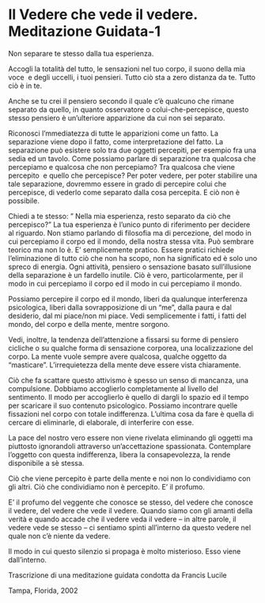 # Il Vedere che vede il vedere. Meditazione Guidata-1

Non separare te stesso dalla tua esperienza.

Accogli la totalità del tutto, le sensazioni nel tuo corpo, il suono della mia voce  e degli uccelli, i tuoi pensieri. Tutto ciò sta a zero distanza da te. Tutto ciò è in te.

Anche se tu crei il pensiero secondo il quale c’è qualcuno che rimane separato da quello, in quanto osservatore o colui-che-percepisce, questo stesso pensiero è un’ulteriore apparizione da cui non sei separato.

Riconosci l’mmediatezza di tutte le apparizioni come un fatto. La separazione viene dopo il fatto, come interpretazione del fatto. La separazione può esistere solo tra due oggetti percepiti, per esempio fra una sedia ed un tavolo. Come possiamo parlare di separazione tra qualcosa che percepiamo e qualcosa che non percepiamo? Tra qualcosa che viene percepito  e quello che percepisce? Per poter vedere, per poter stabilire una tale separazione, dovremmo essere in grado di percepire colui che percepisce, di vederlo come separato dalla cosa percepita. E ciò non è possibile.

Chiedi a te stesso: ” Nella mia esperienza, resto separato da ciò che percepisco?” La tua esperienza è l’unico punto di riferimento per decidere al riguardo. Non stiamo parlando di filosofia ma di percezione, del modo in cui percepiamo il corpo ed il mondo, della nostra stessa vita. Può sembrare teorico ma non lo è. E’ semplicemente pratico. Essere pratici richiede l’eliminazione di tutto ciò che non ha scopo, non ha significato ed è solo uno spreco di energia. Ogni attività, pensiero o sensazione basato sull’illusione della separazione è un fardello inutile. Ciò è vero, particolarmente, per il modo in cui percepiamo il corpo ed il modo in cui percepiamo il mondo.

Possiamo percepire il corpo ed il mondo, liberi da qualunque interferenza psicologica, liberi dalla sovrapposizione di un “me”, dalla paura e dal desiderio, dal mi piace/non mi piace. Vedi semplicemente i fatti, i fatti del mondo, del corpo e della mente, mentre sorgono.

Vedi, inoltre, la tendenza dell’attenzione a fissarsi su forme di pensiero cicliche o su qualche forma di sensazione corporea, una localizzazione del corpo. La mente vuole sempre avere qualcosa, qualche oggetto da “masticare”. L’irrequietezza della mente deve essere vista chiaramente.

Ciò che fa scattare questo attivismo è spesso un senso di mancanza, una compulsione. Dobbiamo accoglierlo completamente al livello del sentimento. Il modo per accoglierlo è quello di dargli lo spazio ed il tempo per scaricare il suo contenuto psicologico. Possiamo incontrare quelle fissazioni nel corpo con totale indifferenza. L’ultima cosa da fare è quella di cercare di eliminarle, di elaborale, di interferire con esse.

La pace del nostro vero essere non viene rivelata eliminando gli oggetti ma piuttosto ignorandoli attraverso un’accettazione spassionata. Contemplare l’oggetto con questa indifferenza, libera la consapevolezza, la rende disponibile a sè stessa.

Ciò che viene percepito è parte della mente e noi non lo condividiamo con gli altri. Ciò che condividiamo non è percepito. E’ il profumo.

E’ il profumo del veggente che conosce se stesso, del vedere che conosce il vedere, del vedere che vede il vedere. Quando siamo con gli amanti della verità e quando accade che il vedere veda il vedere – in altre parole, il vedere vede se stesso – ci sentiamo spinti all’interno da questo vedere nel quale non c’è niente da vedere.

Il modo in cui questo silenzio si propaga è molto misterioso. Esso viene dall’interno.

Trascrizione di una meditazione guidata condotta da Francis Lucile

Tampa, Florida, 2002

